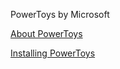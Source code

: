 PowerToys by Microsoft

<a href="https://learn.microsoft.com/en-us/windows/powertoys/">About PowerToys</a>

<a href="https://learn.microsoft.com/en-us/windows/powertoys/install">Installing PowerToys</a>

